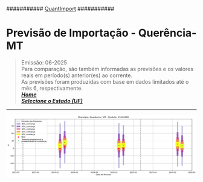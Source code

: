  ########### [QuantImport](https://quantimportbrazil.github.io/Sobre/) ###########  

# Previsão de Importação - Querência-MT  

> Emissão: 06-2025  
> Para comparação, são também informadas as previsões e os valores reais em período(s) anterior(es) ao corrente.  
> As previsões foram produzidas com base em dados limitados até o mês 6, respectivamente.  
***[Home](https://quantimportbrazil.github.io/Sobre/)***   
***[Selecione o Estado (UF)](https://quantimportbrazil.github.io/Unidades_Federativas/)***  
---


![Gráfico de Previsão](31042090.png)